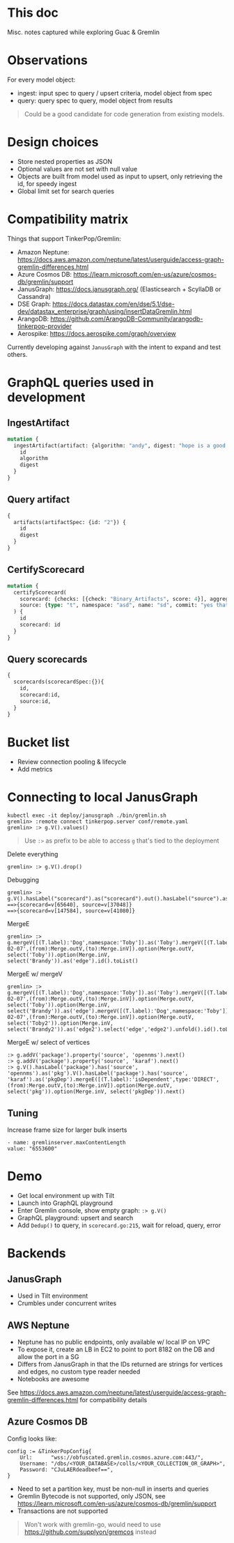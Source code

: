 # This doc

Misc. notes captured while exploring Guac & Gremlin

# Observations

For every model object:
* ingest: input spec to query / upsert criteria, model object from spec
* query: query spec to query, model object from results

> Could be a good candidate for code generation from existing models.

# Design choices

* Store nested properties as JSON
* Optional values are not set with null value
* Objects are built from model used as input to upsert, only retrieving the id, for speedy ingest
* Global limit set for search queries

# Compatibility matrix

Things that support TinkerPop/Gremlin:
 * Amazon Neptune: https://docs.aws.amazon.com/neptune/latest/userguide/access-graph-gremlin-differences.html
 * Azure Cosmos DB: https://learn.microsoft.com/en-us/azure/cosmos-db/gremlin/support
 * JanusGraph: https://docs.janusgraph.org/ (Elasticsearch + ScyllaDB or Cassandra)
 * DSE Graph: https://docs.datastax.com/en/dse/5.1/dse-dev/datastax_enterprise/graph/using/insertDataGremlin.html
 * ArangoDB: https://github.com/ArangoDB-Community/arangodb-tinkerpop-provider
 * Aerospike: https://docs.aerospike.com/graph/overview

Currently developing against `JanusGraph` with the intent to expand and test others.

# GraphQL queries used in development

## IngestArtifact

```graphql
mutation {
  ingestArtifact(artifact: {algorithm: "andy", digest: "hope is a good thing"}) {
    id
    algorithm
    digest
  }
}
```

## Query artifact

```graphql
{
  artifacts(artifactSpec: {id: "2"}) {
    id
    digest
  }
}
```

## CertifyScorecard
```graphql
mutation {
  certifyScorecard(
    scorecard: {checks: [{check: "Binary_Artifacts", score: 4}], aggregateScore: 2.9, timeScanned: "2023-07-14T01:45:31.29Z", scorecardVersion: "v4.10.2", scorecardCommit: "5e6a521", origin: "Demo ingestion", collector: "sadf"}
    source: {type: "t", namespace: "asd", name: "sd", commit: "yes that is correct"}
  ) {
    id
    scorecard: id
  }
}
```

## Query scorecards

```graphql
{
  scorecards(scorecardSpec:{}){
    id,
    scorecard:id,
    source:id,
  }
}
```

# Bucket list

* Review connection pooling & lifecycle
* Add metrics

# Connecting to local JanusGraph 

```
kubectl exec -it deploy/janusgraph ./bin/gremlin.sh
gremlin> :remote connect tinkerpop.server conf/remote.yaml
gremlin> :> g.V().values()
```

> Use `:>` as prefix to be able to access `g` that's tied to the deployment

Delete everything
```
gremlin> :> g.V().drop()
```

Debugging
```
gremlin> :>  g.V().hasLabel("scorecard").as("scorecard").out().hasLabel("source").as("source").select("scorecard","source")
==>{scorecard=v[65640], source=v[37048]}
==>{scorecard=v[147584], source=v[41080]}
```

MergeE
```
gremlin> :> g.mergeV([(T.label):'Dog',namespace:'Toby']).as('Toby').mergeV([(T.label):'Dog',namespace:'Brandy']).as('Brandy').mergeE([(T.label):'Sibling',created:'2022-02-07',(from):Merge.outV,(to):Merge.inV]).option(Merge.outV, select('Toby')).option(Merge.inV, select('Brandy')).as('edge').id().toList()
```

MergeE w/ mergeV
```
gremlin> :> g.mergeV([(T.label):'Dog',namespace:'Toby']).as('Toby').mergeV([(T.label):'Dog',namespace:'Brandy']).as('Brandy').mergeE([(T.label):'Sibling',created:'2022-02-07',(from):Merge.outV,(to):Merge.inV]).option(Merge.outV, select('Toby')).option(Merge.inV, select('Brandy')).as('edge').mergeV([(T.label):'Dog',namespace:'Toby']).as('Toby2').mergeV([(T.label):'Dog',namespace:'Brandy']).as('Brandy2').mergeE([(T.label):'Sibling',created:'2022-02-07',(from):Merge.outV,(to):Merge.inV]).option(Merge.outV, select('Toby2')).option(Merge.inV, select('Brandy2')).as('edge2').select('edge','edge2').unfold().id().toList()
```

MergeE w/ select of vertices
```
:> g.addV('package').property('source', 'opennms').next()
:> g.addV('package').property('source', 'karaf').next()
:> g.V().hasLabel('package').has('source', 'opennms').as('pkg').V().hasLabel('package').has('source', 'karaf').as('pkgDep').mergeE([(T.label):'isDependent',type:'DIRECT',(from):Merge.outV,(to):Merge.inV]).option(Merge.outV, select('pkg')).option(Merge.inV, select('pkgDep')).next()
```



## Tuning

Increase frame size for larger bulk inserts

```
- name: gremlinserver.maxContentLength
value: "6553600"
```

# Demo

* Get local environment up with Tilt
* Launch into GraphQL playground
* Enter Gremlin console, show empty graph: `:> g.V()`
* GraphQL playground: upsert and search
* Add `Dedup()` to query, in `scorecard.go:215`, wait for reload, query, error

# Backends

## JanusGraph

* Used in Tilt environment
* Crumbles under concurrent writes

## AWS Neptune

* Neptune has no public endpoints, only available w/ local IP on VPC
* To expose it, create an LB in EC2 to point to port 8182 on the DB and allow the port in a SG
* Differs from JanusGraph in that the IDs returned are strings for vertices and edges, no custom type reader needed
* Notebooks are awesome

See https://docs.aws.amazon.com/neptune/latest/userguide/access-graph-gremlin-differences.html for compatibility details

## Azure Cosmos DB

Config looks like:
```
config := &TinkerPopConfig{
    Url:      "wss://obfuscated.gremlin.cosmos.azure.com:443/",
    Username: "/dbs/<YOUR_DATABASE>/colls/<YOUR_COLLECTION_OR_GRAPH>",
    Password: "CJuLAERdeadbeef==",
}
```
* Need to set a partition key, must be non-null in inserts and queries
* Gremlin Bytecode is not supported, only JSON, see https://learn.microsoft.com/en-us/azure/cosmos-db/gremlin/support
* Transactions are not supported

> Won't work with gremlin-go, would need to use https://github.com/supplyon/gremcos instead
